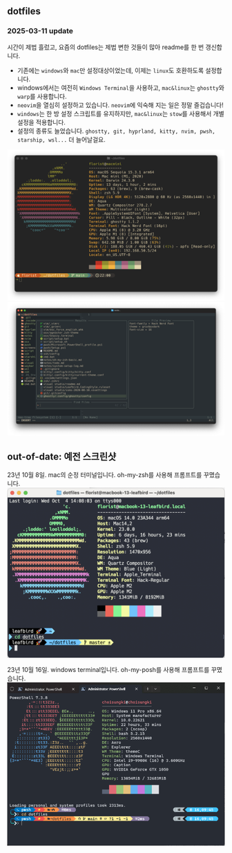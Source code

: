 ## dotfiles

### 2025-03-11 update

시간이 제법 흘렀고, 요즘의 dotfiles는 제법 변한 것들이 많아 readme를 한 번 갱신합니다.

* 기존에는 `windows`와 `mac`만 설정대상이었는데, 이제는 `linux`도 호환하도록 설정합니다. 
* windows에서는 여전히 `Windows Terminal`을 사용하고, `mac&linux`는 `ghostty`와 `warp`를 사용합니다. 
* `neovim`을 열심히 설정하고 있습니다. `neovim`에 익숙해 지는 일은 정말 즐겁습니다!
* `windows`는 한 방 설정 스크립트를 유지하지만, `mac&linux`는 `stow`를 사용해서 개별 설정을 적용합니다.
* 설정의 종류도 늘었습니다. `ghostty, git, hyprland, kitty, nvim, pwsh, starship, wsl...` 더 늘어날걸요.

![](./screenshots/mac_terminal_250311.png)
![](./screenshots/mac_neovim_250311.png)

## out-of-date: 예전 스크린샷

23년 10월 8일. mac의 순정 터미널입니다. oh-my-zsh를 사용해 프롬프트를 꾸몄습니다. 
![](./screenshots/mac_terminal.png)

23년 10월 16일. windows terminal입니다. oh-my-posh를 사용해 프롬프트를 꾸몄습니다. 
![](./screenshots/win_terminal.png)